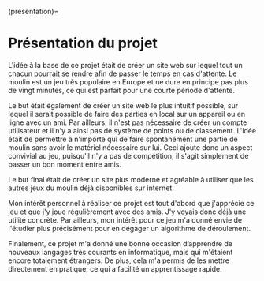 (presentation)=

# Présentation du projet

L'idée à la base de ce projet était de créer un site web sur lequel tout un chacun pourrait se rendre afin de passer le temps en cas d'attente. Le moulin est un jeu très populaire en Europe et ne dure en principe pas plus de vingt minutes, ce qui est parfait pour une courte période d'attente.

Le but était également de créer un site web le plus intuitif possible, sur lequel il serait possible de faire des parties en local sur un appareil ou en ligne avec un ami. Par ailleurs, il n'est pas nécessaire de créer un compte utilisateur et il n'y a ainsi pas de système de points ou de classement. L'idée était de permettre à n'importe qui de faire spontanément une partie de moulin sans avoir le matériel nécessaire sur lui. Ceci ajoute donc un aspect convivial au jeu, puisqu'il n'y a pas de compétition, il s'agit simplement de passer un bon moment entre amis.

Le but final était de créer un site plus moderne et agréable à utiliser que les autres jeux du moulin déjà disponibles sur internet.

Mon intérêt personnel à réaliser ce projet est tout d'abord que j'apprécie ce jeu et que j'y joue régulièrement avec des amis. J'y voyais donc déjà une utilité concrète. Par ailleurs, mon intérêt pour ce jeu m'a donné envie de l'étudier plus précisément pour en dégager un algorithme de déroulement.

Finalement, ce projet m'a donné une bonne occasion d’apprendre de nouveaux langages très courants en informatique, mais qui m'étaient encore totalement étrangers. De plus, cela m'a permis de les mettre directement en pratique, ce qui a facilité un apprentissage rapide.